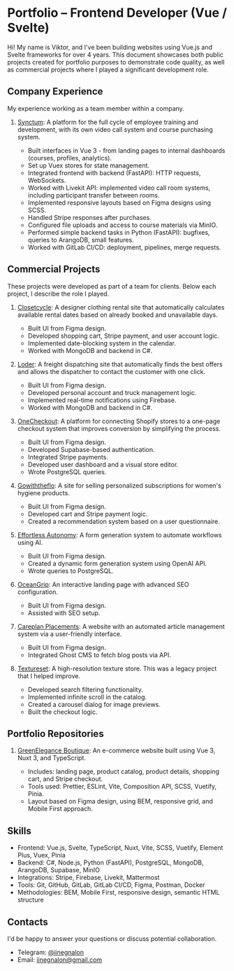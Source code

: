 # Portfolio – Frontend Developer (Vue / Svelte)

Hi! My name is Viktor, and I've been building websites using Vue.js and Svelte frameworks for over 4 years. This document showcases both public projects created for portfolio purposes to demonstrate code quality, as well as commercial projects where I played a significant development role.

## Company Experience

My experience working as a team member within a company.

1. [Synctum](http://synctum.ru/): A platform for the full cycle of employee training and development, with its own video call system and course purchasing system.

   - Built interfaces in Vue 3 - from landing pages to internal dashboards (courses, profiles, analytics).
   - Set up Vuex stores for state management.
   - Integrated frontend with backend (FastAPI): HTTP requests, WebSockets.
   - Worked with Livekit API: implemented video call room systems, including participant transfer between rooms.
   - Implemented responsive layouts based on Figma designs using SCSS.
   - Handled Stripe responses after purchases.
   - Configured file uploads and access to course materials via MinIO.
   - Performed simple backend tasks in Python (FastAPI): bugfixes, queries to ArangoDB, small features.
   - Worked with GitLab CI/CD: deployment, pipelines, merge requests.

## Commercial Projects

These projects were developed as part of a team for clients. Below each project, I describe the role I played.

1. [Closetcycle](https://closetcycle.com/): A designer clothing rental site that automatically calculates available rental dates based on already booked and unavailable days.

   - Built UI from Figma design.
   - Developed shopping cart, Stripe payment, and user account logic.
   - Implemented date-blocking system in the calendar.
   - Worked with MongoDB and backend in C#.

2. [Loder](https://loder.cadmean.dev/): A freight dispatching site that automatically finds the best offers and allows the dispatcher to contact the customer with one click.

   - Built UI from Figma design.
   - Developed personal account and truck management logic.
   - Implemented real-time notifications using Firebase.
   - Worked with MongoDB and backend in C#.
  
3. [OneCheckout](https://onecheckout.io/): A platform for connecting Shopify stores to a one-page checkout system that improves conversion by simplifying the process.

   - Built UI from Figma design.
   - Developed Supabase-based authentication.
   - Integrated Stripe payments.
   - Developed user dashboard and a visual store editor.
   - Wrote PostgreSQL queries.

4. [Gowiththeflo](https://gowiththeflocycle.com/): A site for selling personalized subscriptions for women's hygiene products.

   - Built UI from Figma design.
   - Developed cart and Stripe payment logic.
   - Created a recommendation system based on a user questionnaire.

5. [Effortless Autonomy](https://www.effortlessautonomy.com/): A form generation system to automate workflows using AI.

   - Built UI from Figma design.
   - Created a dynamic form generation system using OpenAI API.
   - Wrote queries to PostgreSQL.
  
6. [OceanGrip](https://www.oceangrip.earth/): An interactive landing page with advanced SEO configuration.

   - Built UI from Figma design.
   - Assisted with SEO setup.

7. [Careplan Placements](https://careplanplacements.com/): A website with an automated article management system via a user-friendly interface.

   - Built UI from Figma design.
   - Integrated Ghost CMS to fetch blog posts via API.

8. [Textureset](https://www.textureset.com/): A high-resolution texture store. This was a legacy project that I helped improve.

   - Developed search filtering functionality.
   - Implemented infinite scroll in the catalog.
   - Created a carousel dialog for image previews.
   - Built the checkout logic.

## Portfolio Repositories

1. [GreenElegance Boutique](https://github.com/iinegnalon/greenelegance-boutique-vue): An e-commerce website built using Vue 3, Nuxt 3, and TypeScript.

   - Includes: landing page, product catalog, product details, shopping cart, and Stripe checkout.
   - Tools used: Prettier, ESLint, Vite, Composition API, SCSS, Vuetify, Pinia.
   - Layout based on Figma design, using BEM, responsive grid, and Mobile First approach.

## Skills

- Frontend: Vue.js, Svelte, TypeScript, Nuxt, Vite, SCSS, Vuetify, Element Plus, Vuex, Pinia
- Backend: C#, Node.js, Python (FastAPI), PostgreSQL, MongoDB, ArangoDB, Supabase, MinIO
- Integrations: Stripe, Firebase, Livekit, Mattermost
- Tools: Git, GitHub, GitLab, GitLab CI/CD, Figma, Postman, Docker
- Methodologies: BEM, Mobile First, responsive design, semantic HTML structure

## Contacts

I'd be happy to answer your questions or discuss potential collaboration.

- Telegram: [@iinegnalon](https://t.me/iinegnalon)
- Email: iinegnalon@gmail.com
